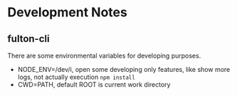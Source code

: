 # Development Notes

## fulton-cli
There are some environmental variables for developing purposes.

- NODE_ENV=/dev/i, open some developing only features, like show more logs, not actually execution `npm install`
- CWD=PATH, default ROOT is current work directory



